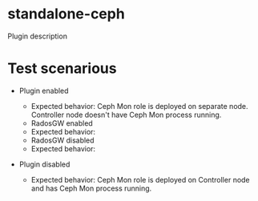 standalone-ceph
============

Plugin description

# Test scenarious
  
  * Plugin enabled
    - Expected behavior: Ceph Mon role is deployed on separate node. Controller node doesn't have Ceph Mon process running.
    * RadosGW enabled
     - Expected behavior:
    * RadosGW disabled
     - Expected behavior:

  * Plugin disabled
    - Expected behavior: Ceph Mon role is deployed on Controller node and has Ceph Mon process running.
